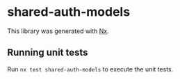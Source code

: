 # shared-auth-models

This library was generated with [Nx](https://nx.dev).

## Running unit tests

Run `nx test shared-auth-models` to execute the unit tests.
